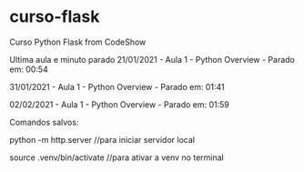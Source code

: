 # curso-flask
Curso Python Flask from CodeShow

Ultima aula e minuto parado
21/01/2021 - Aula 1 - Python Overview - Parado em:  00:54

31/01/2021 - Aula 1 - Python Overview - Parado em:  01:41

02/02/2021 - Aula 1 - Python Overview - Parado em: 01:59


Comandos salvos:

python -m http.server //para iniciar servidor local

source .venv/bin/activate //para ativar a venv no terminal
